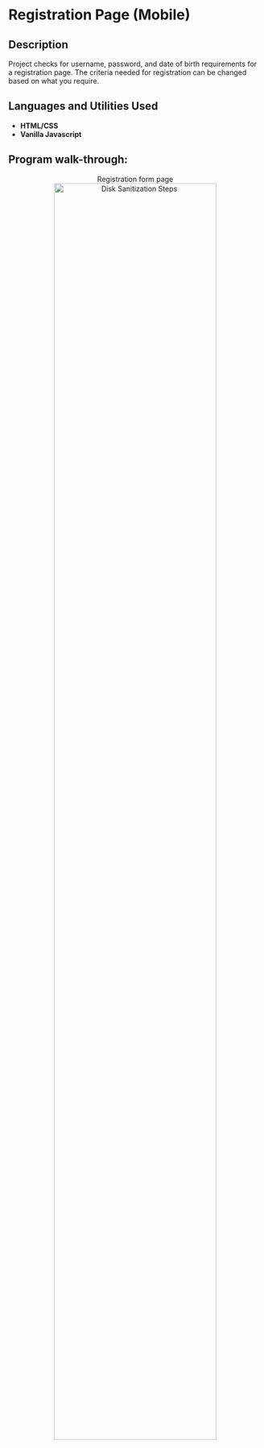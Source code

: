 <h1>Registration Page (Mobile)</h1>


<h2>Description</h2>
Project checks for username, password, and date of birth requirements for a registration page. The criteria needed for registration can be changed based on what you require.
<br />


<h2>Languages and Utilities Used</h2>

- <b>HTML/CSS</b> 
- <b>Vanilla Javascript</b>


<h2>Program walk-through:</h2>

<p align="center">
Registration form page <br/>
<img src="https://i.imgur.com/6f7IofE.png" height="80%" width="80%" alt="Disk Sanitization Steps"/>
<br />
<br />

</p>

<!--
 ```diff
- text in red
+ text in green
! text in orange
# text in gray
@@ text in purple (and bold)@@
```
--!>
